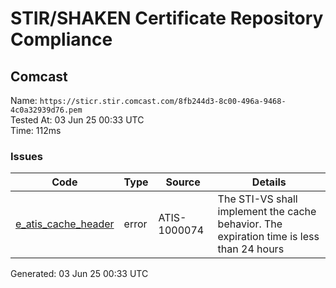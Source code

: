 # STIR/SHAKEN Certificate Repository Compliance

## Comcast

Name: `https://sticr.stir.comcast.com/8fb244d3-8c00-496a-9468-4c0a32939d76.pem`\
Tested At: 03 Jun 25 00:33 UTC\
Time: 112ms

### Issues

| Code | Type | Source | Details |
|------|------|--------|---------|
| [e_atis_cache_header](../../ISSUES/e_atis_cache_header/README.md) | error | ATIS-1000074 | The STI-VS shall implement the cache behavior. The expiration time is less than 24 hours |

Generated: 03 Jun 25 00:33 UTC